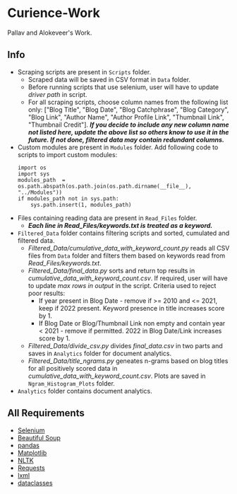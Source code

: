 # Curience-Work
Pallav and Alokeveer's Work.

## Info
- Scraping scripts are present in `Scripts` folder.
    - Scraped data will be saved in CSV format in `Data` folder.
    - Before running scripts that use selenium, user will have to update _driver path_ in script.
    - For all scraping scripts, choose column names from the following list only: ["Blog Title", "Blog Date", "Blog Catchphrase", "Blog Category", "Blog Link", "Author Name", "Author Profile Link", "Thumbnail Link", "Thumbnail Credit"]. ***If you decide to include any new column name not listed here, update the above list so others know to use it in the future. If not done, filtered data may contain redundant columns.***
- Custom modules are present in `Modules` folder. Add following code to scripts to import custom modules:
    ```
    import os
    import sys
    modules_path  = os.path.abspath(os.path.join(os.path.dirname(__file__), "../Modules"))
    if modules_path not in sys.path:
        sys.path.insert(1, modules_path)
    ```
- Files containing reading data are present in `Read_Files` folder.
    - ***Each line in Read_Files/keywords.txt is treated as a keyword.***
- `Filtered_Data` folder contains filtering scripts and sorted, cumulated and filtered data.
    - _Filtered_Data/cumulative_data_with_keyword_count.py_ reads all CSV files from `Data` folder and filters them based on keywords read from _Read_Files/keywords.txt_.
    - _Filtered_Data/final_data.py_ sorts and return top results in _cumulative_data_with_keyword_count.csv_. If required, user will have to update _max rows in output_ in the script. Criteria used to reject poor results:
        - If year present in Blog Date - remove if >= 2010 and <= 2021, keep if 2022 present. Keyword presence in title increases score by 1.
        - If Blog Date or Blog/Thumbnail Link non empty and contain year < 2021 - remove if permitted. 2022 in Blog Date/Link increases score by 1.
    - _Filtered_Data/divide_csv.py_ divides _final_data.csv_ in two parts and saves in `Analytics` folder for document analytics.
    - _Filtered_Data/title_ngrams.py_ geneates n-grams based on blog titles for all positively scored data in _cumulative_data_with_keyword_count.csv_. Plots are saved in `Ngram_Histogram_Plots` folder.
- `Analytics` folder contains document analytics.

## All Requirements
- [Selenium](https://pypi.org/project/selenium/)
- [Beautiful Soup](https://pypi.org/project/beautifulsoup4/)
- [pandas](https://pypi.org/project/pandas/)
- [Matplotlib](https://pypi.org/project/matplotlib/)
- [NLTK](https://pypi.org/project/nltk/)
- [Requests](https://pypi.org/project/requests/)
- [lxml](https://pypi.org/project/lxml/)
- [dataclasses](https://pypi.org/project/dataclasses/)
